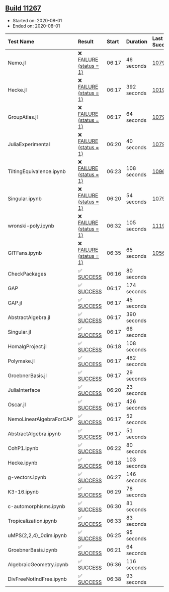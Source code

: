 ## [Build 11267](https://oscarci.mathematik.uni-kl.de/job/oscar/11267/)

* Started on: 2020-08-01
* Ended on: 2020-08-01

| Test Name    | Result | Start | Duration | Last Success | First Failure |
|:-------------|:-------|:------|:---------|:-------------|:--------------|
| Nemo.jl | ❌ [FAILURE (status = 1)](https://oscarci.mathematik.uni-kl.de/job/oscar/11267/artifact/logs/build-11267/Nemo.jl.log) | 06:17 | 46 seconds | [10790](https://oscarci.mathematik.uni-kl.de/job/oscar/10790/) | [10791](https://oscarci.mathematik.uni-kl.de/job/oscar/10791/) |
| Hecke.jl | ❌ [FAILURE (status = 1)](https://oscarci.mathematik.uni-kl.de/job/oscar/11267/artifact/logs/build-11267/Hecke.jl.log) | 06:17 | 392 seconds | [10197](https://oscarci.mathematik.uni-kl.de/job/oscar/10197/) | [10198](https://oscarci.mathematik.uni-kl.de/job/oscar/10198/) |
| GroupAtlas.jl | ❌ [FAILURE (status = 1)](https://oscarci.mathematik.uni-kl.de/job/oscar/11267/artifact/logs/build-11267/GroupAtlas.jl.log) | 06:17 | 64 seconds | [10790](https://oscarci.mathematik.uni-kl.de/job/oscar/10790/) | [10791](https://oscarci.mathematik.uni-kl.de/job/oscar/10791/) |
| JuliaExperimental | ❌ [FAILURE (status = 1)](https://oscarci.mathematik.uni-kl.de/job/oscar/11267/artifact/logs/build-11267/JuliaExperimental.log) | 06:20 | 40 seconds | [10790](https://oscarci.mathematik.uni-kl.de/job/oscar/10790/) | [10791](https://oscarci.mathematik.uni-kl.de/job/oscar/10791/) |
| TiltingEquivalence.ipynb | ❌ [FAILURE (status = 1)](https://oscarci.mathematik.uni-kl.de/job/oscar/11267/artifact/logs/build-11267/TiltingEquivalence.ipynb.log) | 06:23 | 108 seconds | [10962](https://oscarci.mathematik.uni-kl.de/job/oscar/10962/) | [10963](https://oscarci.mathematik.uni-kl.de/job/oscar/10963/) |
| Singular.ipynb | ❌ [FAILURE (status = 1)](https://oscarci.mathematik.uni-kl.de/job/oscar/11267/artifact/logs/build-11267/Singular.ipynb.log) | 06:20 | 54 seconds | [10790](https://oscarci.mathematik.uni-kl.de/job/oscar/10790/) | [10791](https://oscarci.mathematik.uni-kl.de/job/oscar/10791/) |
| wronski-poly.ipynb | ❌ [FAILURE (status = 1)](https://oscarci.mathematik.uni-kl.de/job/oscar/11267/artifact/logs/build-11267/wronski-poly.ipynb.log) | 06:32 | 105 seconds | [11192](https://oscarci.mathematik.uni-kl.de/job/oscar/11192/) | [11193](https://oscarci.mathematik.uni-kl.de/job/oscar/11193/) |
| GITFans.ipynb | ❌ [FAILURE (status = 1)](https://oscarci.mathematik.uni-kl.de/job/oscar/11267/artifact/logs/build-11267/GITFans.ipynb.log) | 06:35 | 65 seconds | [10566](https://oscarci.mathematik.uni-kl.de/job/oscar/10566/) | [10567](https://oscarci.mathematik.uni-kl.de/job/oscar/10567/) |
| CheckPackages | ✅ [SUCCESS](https://oscarci.mathematik.uni-kl.de/job/oscar/11267/artifact/logs/build-11267/CheckPackages.log) | 06:16 | 80 seconds |  |  |
| GAP | ✅ [SUCCESS](https://oscarci.mathematik.uni-kl.de/job/oscar/11267/artifact/logs/build-11267/GAP.log) | 06:17 | 174 seconds |  |  |
| GAP.jl | ✅ [SUCCESS](https://oscarci.mathematik.uni-kl.de/job/oscar/11267/artifact/logs/build-11267/GAP.jl.log) | 06:17 | 45 seconds |  |  |
| AbstractAlgebra.jl | ✅ [SUCCESS](https://oscarci.mathematik.uni-kl.de/job/oscar/11267/artifact/logs/build-11267/AbstractAlgebra.jl.log) | 06:17 | 390 seconds |  |  |
| Singular.jl | ✅ [SUCCESS](https://oscarci.mathematik.uni-kl.de/job/oscar/11267/artifact/logs/build-11267/Singular.jl.log) | 06:17 | 66 seconds |  |  |
| HomalgProject.jl | ✅ [SUCCESS](https://oscarci.mathematik.uni-kl.de/job/oscar/11267/artifact/logs/build-11267/HomalgProject.jl.log) | 06:18 | 108 seconds |  |  |
| Polymake.jl | ✅ [SUCCESS](https://oscarci.mathematik.uni-kl.de/job/oscar/11267/artifact/logs/build-11267/Polymake.jl.log) | 06:17 | 482 seconds |  |  |
| GroebnerBasis.jl | ✅ [SUCCESS](https://oscarci.mathematik.uni-kl.de/job/oscar/11267/artifact/logs/build-11267/GroebnerBasis.jl.log) | 06:17 | 29 seconds |  |  |
| JuliaInterface | ✅ [SUCCESS](https://oscarci.mathematik.uni-kl.de/job/oscar/11267/artifact/logs/build-11267/JuliaInterface.log) | 06:20 | 23 seconds |  |  |
| Oscar.jl | ✅ [SUCCESS](https://oscarci.mathematik.uni-kl.de/job/oscar/11267/artifact/logs/build-11267/Oscar.jl.log) | 06:17 | 426 seconds |  |  |
| NemoLinearAlgebraForCAP | ✅ [SUCCESS](https://oscarci.mathematik.uni-kl.de/job/oscar/11267/artifact/logs/build-11267/NemoLinearAlgebraForCAP.log) | 06:17 | 52 seconds |  |  |
| AbstractAlgebra.ipynb | ✅ [SUCCESS](https://oscarci.mathematik.uni-kl.de/job/oscar/11267/artifact/logs/build-11267/AbstractAlgebra.ipynb.log) | 06:17 | 51 seconds |  |  |
| CohP1.ipynb | ✅ [SUCCESS](https://oscarci.mathematik.uni-kl.de/job/oscar/11267/artifact/logs/build-11267/CohP1.ipynb.log) | 06:22 | 80 seconds |  |  |
| Hecke.ipynb | ✅ [SUCCESS](https://oscarci.mathematik.uni-kl.de/job/oscar/11267/artifact/logs/build-11267/Hecke.ipynb.log) | 06:18 | 103 seconds |  |  |
| g-vectors.ipynb | ✅ [SUCCESS](https://oscarci.mathematik.uni-kl.de/job/oscar/11267/artifact/logs/build-11267/g-vectors.ipynb.log) | 06:27 | 146 seconds |  |  |
| K3-16.ipynb | ✅ [SUCCESS](https://oscarci.mathematik.uni-kl.de/job/oscar/11267/artifact/logs/build-11267/K3-16.ipynb.log) | 06:29 | 78 seconds |  |  |
| c-automorphisms.ipynb | ✅ [SUCCESS](https://oscarci.mathematik.uni-kl.de/job/oscar/11267/artifact/logs/build-11267/c-automorphisms.ipynb.log) | 06:30 | 81 seconds |  |  |
| Tropicalization.ipynb | ✅ [SUCCESS](https://oscarci.mathematik.uni-kl.de/job/oscar/11267/artifact/logs/build-11267/Tropicalization.ipynb.log) | 06:33 | 83 seconds |  |  |
| uMPS(2,2,4)_0dim.ipynb | ✅ [SUCCESS](https://oscarci.mathematik.uni-kl.de/job/oscar/11267/artifact/logs/build-11267/uMPS-2-2-4-_0dim.ipynb.log) | 06:25 | 95 seconds |  |  |
| GroebnerBasis.ipynb | ✅ [SUCCESS](https://oscarci.mathematik.uni-kl.de/job/oscar/11267/artifact/logs/build-11267/GroebnerBasis.ipynb.log) | 06:21 | 64 seconds |  |  |
| AlgebraicGeometry.ipynb | ✅ [SUCCESS](https://oscarci.mathematik.uni-kl.de/job/oscar/11267/artifact/logs/build-11267/AlgebraicGeometry.ipynb.log) | 06:36 | 116 seconds |  |  |
| DivFreeNotIndFree.ipynb | ✅ [SUCCESS](https://oscarci.mathematik.uni-kl.de/job/oscar/11267/artifact/logs/build-11267/DivFreeNotIndFree.ipynb.log) | 06:38 | 93 seconds |  |  |
